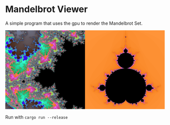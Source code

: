 # Mandelbrot Viewer

A simple program that uses the gpu to render the Mandelbrot Set.

![](img.png)

Run with `cargo run --release`
